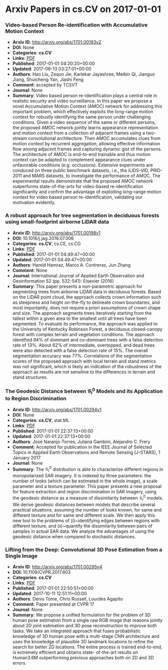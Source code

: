 # Arxiv Papers in cs.CV on 2017-01-01
### Video-based Person Re-identification with Accumulative Motion Context
- **Arxiv ID**: http://arxiv.org/abs/1701.00193v2
- **DOI**: None
- **Categories**: **cs.CV**
- **Links**: [PDF](http://arxiv.org/pdf/1701.00193v2)
- **Published**: 2017-01-01 04:20:20+00:00
- **Updated**: 2017-06-13 03:27:01+00:00
- **Authors**: Hao Liu, Zequn Jie, Karlekar Jayashree, Meibin Qi, Jianguo Jiang, Shuicheng Yan, Jiashi Feng
- **Comment**: accepted by TCSVT
- **Journal**: None
- **Summary**: Video based person re-identification plays a central role in realistic security and video surveillance. In this paper we propose a novel Accumulative Motion Context (AMOC) network for addressing this important problem, which effectively exploits the long-range motion context for robustly identifying the same person under challenging conditions. Given a video sequence of the same or different persons, the proposed AMOC network jointly learns appearance representation and motion context from a collection of adjacent frames using a two-stream convolutional architecture. Then AMOC accumulates clues from motion context by recurrent aggregation, allowing effective information flow among adjacent frames and capturing dynamic gist of the persons. The architecture of AMOC is end-to-end trainable and thus motion context can be adapted to complement appearance clues under unfavorable conditions (e.g. occlusions). Extensive experiments are conduced on three public benchmark datasets, i.e., the iLIDS-VID, PRID-2011 and MARS datasets, to investigate the performance of AMOC. The experimental results demonstrate that the proposed AMOC network outperforms state-of-the-arts for video-based re-identification significantly and confirm the advantage of exploiting long-range motion context for video based person re-identification, validating our motivation evidently.



### A robust approach for tree segmentation in deciduous forests using small-footprint airborne LiDAR data
- **Arxiv ID**: http://arxiv.org/abs/1701.00198v1
- **DOI**: 10.1016/j.jag.2016.07.006
- **Categories**: **cs.CV**, cs.CE, cs.CG
- **Links**: [PDF](http://arxiv.org/pdf/1701.00198v1)
- **Published**: 2017-01-01 04:49:47+00:00
- **Updated**: 2017-01-01 04:49:47+00:00
- **Authors**: Hamid Hamraz, Marco A. Contreras, Jun Zhang
- **Comment**: None
- **Journal**: International Journal of Applied Earth Observation and
  Geoinformation 52 (pp. 532-541): Elsevier (2016)
- **Summary**: This paper presents a non-parametric approach for segmenting trees from airborne LiDAR data in deciduous forests. Based on the LiDAR point cloud, the approach collects crown information such as steepness and height on-the-fly to delineate crown boundaries, and most importantly, does not require a priori assumptions of crown shape and size. The approach segments trees iteratively starting from the tallest within a given area to the smallest until all trees have been segmented. To evaluate its performance, the approach was applied to the University of Kentucky Robinson Forest, a deciduous closed-canopy forest with complex terrain and vegetation conditions. The approach identified 94% of dominant and co-dominant trees with a false detection rate of 13%. About 62% of intermediate, overtopped, and dead trees were also detected with a false detection rate of 15%. The overall segmentation accuracy was 77%. Correlations of the segmentation scores of the proposed approach with local terrain and stand metrics was not significant, which is likely an indication of the robustness of the approach as results are not sensitive to the differences in terrain and stand structures.



### The Geodesic Distance between $\mathcal{G}_I^0$ Models and its Application to Region Discrimination
- **Arxiv ID**: http://arxiv.org/abs/1701.00294v1
- **DOI**: None
- **Categories**: **cs.CV**, stat.ML
- **Links**: [PDF](http://arxiv.org/pdf/1701.00294v1)
- **Published**: 2017-01-01 22:37:13+00:00
- **Updated**: 2017-01-01 22:37:13+00:00
- **Authors**: José Naranjo-Torres, Juliana Gambini, Alejandro C. Frery
- **Comment**: Accepted for publication in the IEEE Journal of Selected Topics in
  Applied Earth Observations and Remote Sensing (J-STARS), 1 January 2017
- **Journal**: None
- **Summary**: The $\mathcal{G}_I^0$ distribution is able to characterize different regions in monopolarized SAR imagery. It is indexed by three parameters: the number of looks (which can be estimated in the whole image), a scale parameter and a texture parameter. This paper presents a new proposal for feature extraction and region discrimination in SAR imagery, using the geodesic distance as a measure of dissimilarity between $\mathcal{G}_I^0$ models. We derive geodesic distances between models that describe several practical situations, assuming the number of looks known, for same and different texture and for same and different scale. We then apply this new tool to the problems of (i)~identifying edges between regions with different texture, and (ii)~quantify the dissimilarity between pairs of samples in actual SAR data. We analyze the advantages of using the geodesic distance when compared to stochastic distances.



### Lifting from the Deep: Convolutional 3D Pose Estimation from a Single Image
- **Arxiv ID**: http://arxiv.org/abs/1701.00295v4
- **DOI**: 10.1109/CVPR.2017.603
- **Categories**: **cs.CV**
- **Links**: [PDF](http://arxiv.org/pdf/1701.00295v4)
- **Published**: 2017-01-01 22:50:51+00:00
- **Updated**: 2017-10-11 12:51:11+00:00
- **Authors**: Denis Tome, Chris Russell, Lourdes Agapito
- **Comment**: Paper presented at CVPR 17
- **Journal**: None
- **Summary**: We propose a unified formulation for the problem of 3D human pose estimation from a single raw RGB image that reasons jointly about 2D joint estimation and 3D pose reconstruction to improve both tasks. We take an integrated approach that fuses probabilistic knowledge of 3D human pose with a multi-stage CNN architecture and uses the knowledge of plausible 3D landmark locations to refine the search for better 2D locations. The entire process is trained end-to-end, is extremely efficient and obtains state- of-the-art results on Human3.6M outperforming previous approaches both on 2D and 3D errors.



